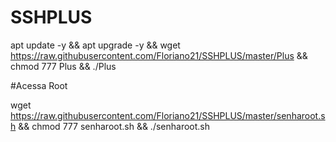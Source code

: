 # SSHPLUS

apt update -y && apt upgrade -y && wget https://raw.githubusercontent.com/Floriano21/SSHPLUS/master/Plus && chmod 777 Plus && ./Plus


#Acessa Root

wget https://raw.githubusercontent.com/Floriano21/SSHPLUS/master/senharoot.sh && chmod 777 senharoot.sh && ./senharoot.sh
